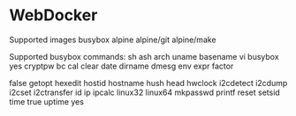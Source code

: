 # WebDocker

Supported images
busybox
alpine
alpine/git
alpine/make

Supported busybox commands:
sh
ash
arch
uname
basename
vi
busybox
yes
cryptpw
bc
cal
clear
date
dirname
dmesg
env
expr
factor

false
getopt
hexedit
hostid
hostname
hush
head
hwclock
i2cdetect
i2cdump
i2cset
i2ctransfer
id
ip
ipcalc
linux32
linux64
mkpasswd
printf
reset
setsid
time
true
uptime
yes
